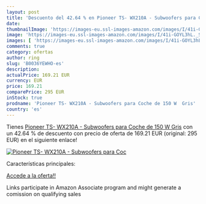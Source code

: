 ```yaml
---
layout: post
title: 'Descuento del 42.64 % en Pioneer TS- WX210A - Subwoofers para Coc'
date: 
thumbnailImage: 'https://images-eu.ssl-images-amazon.com/images/I/41i-GOYL3hL._SL200_.jpg'
image: 'https://images-eu.ssl-images-amazon.com/images/I/41i-GOYL3hL._SL200_.jpg'
images: [ 'https://images-eu.ssl-images-amazon.com/images/I/41i-GOYL3hL._SL200_.jpg' ]
comments: true
category: ofertas
author: ring
slug: 'B0036YEWHO-es'
description:
actualPrice: 169.21 EUR
currency: EUR
price: 169.21
comparePrice: 295 EUR
inStock: true
prodname: 'Pioneer TS- WX210A - Subwoofers para Coche de 150 W  Gris'
country: 'es'
---
```


Tienes [Pioneer TS- WX210A - Subwoofers para Coche de 150 W  Gris](https://www.amazon.es/dp/B0036YEWHO/?tag=tolees-21) con un 42.64 % de descuento con precio de oferta de 169.21 EUR (original: 295 EUR) en el siguiente enlace!

[![Pioneer TS- WX210A - Subwoofers para Coc](https://images-eu.ssl-images-amazon.com/images/I/41i-GOYL3hL._SL200_.jpg)](https://www.amazon.es/dp/B0036YEWHO/?tag=tolees-21)

Características principales:


[Accede a la oferta!!](https://www.amazon.es/dp/B0036YEWHO/?tag=tolees-21)

Links participate in Amazon Associate program and might generate a comission on qualifying sales


